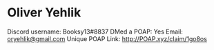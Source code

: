 # Oliver Yehlik

Discord username: Booksy13#8837
DMed a POAP: Yes
Email: oryehlik@gmail.com
Unique POAP Link: http://POAP.xyz/claim/1go8os
